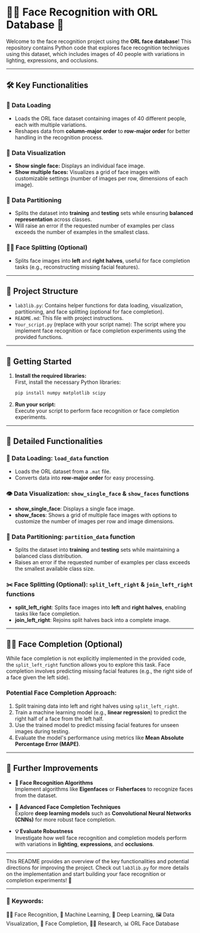 # 🧑‍🦰 Face Recognition with ORL Database 📸

Welcome to the face recognition project using the **ORL face database**! This repository contains Python code that explores face recognition techniques using this dataset, which includes images of 40 people with variations in lighting, expressions, and occlusions.

---

## 🛠️ **Key Functionalities**

### 📂 **Data Loading**  
- Loads the ORL face dataset containing images of 40 different people, each with multiple variations.
- Reshapes data from **column-major order** to **row-major order** for better handling in the recognition process.

### 👀 **Data Visualization**  
- **Show single face:** Displays an individual face image.
- **Show multiple faces:** Visualizes a grid of face images with customizable settings (number of images per row, dimensions of each image).

### 🔄 **Data Partitioning**  
- Splits the dataset into **training** and **testing** sets while ensuring **balanced representation** across classes.
- Will raise an error if the requested number of examples per class exceeds the number of examples in the smallest class.

### 🧑‍🔬 **Face Splitting (Optional)**  
- Splits face images into **left** and **right halves**, useful for face completion tasks (e.g., reconstructing missing facial features).

---

## 📂 **Project Structure**

- `lab3lib.py`: Contains helper functions for data loading, visualization, partitioning, and face splitting (optional for face completion).
- `README.md`: This file with project instructions.
- `Your_script.py` (replace with your script name): The script where you implement face recognition or face completion experiments using the provided functions.

---

## 🚀 **Getting Started**

1. **Install the required libraries:**  
   First, install the necessary Python libraries:
   ```bash
   pip install numpy matplotlib scipy
   ```



2. **Run your script:**  
   Execute your script to perform face recognition or face completion experiments.

---

🧩 **Detailed Functionalities**
-------------------------------

### **🔄 Data Loading: `load_data` function**

*   Loads the ORL dataset from a `.mat` file.
*   Converts data into **row-major order** for easy processing.

### **👁️ Data Visualization: `show_single_face` & `show_faces` functions**

*   **show_single_face**: Displays a single face image.
*   **show_faces**: Shows a grid of multiple face images with options to customize the number of images per row and image dimensions.

### **🔀 Data Partitioning: `partition_data` function**

*   Splits the dataset into **training** and **testing** sets while maintaining a balanced class distribution.
*   Raises an error if the requested number of examples per class exceeds the smallest available class size.

### **✂️ Face Splitting (Optional): `split_left_right` & `join_left_right` functions**

*   **split_left_right**: Splits face images into **left** and **right halves**, enabling tasks like face completion.
*   **join_left_right**: Rejoins split halves back into a complete image.

---

🧑‍🔬 **Face Completion (Optional)**
------------------------------------

While face completion is not explicitly implemented in the provided code, the `split_left_right` function allows you to explore this task. Face completion involves predicting missing facial features (e.g., the right side of a face given the left side).

### Potential Face Completion Approach:

1.  Split training data into left and right halves using `split_left_right`.
2.  Train a machine learning model (e.g., **linear regression**) to predict the right half of a face from the left half.
3.  Use the trained model to predict missing facial features for unseen images during testing.
4.  Evaluate the model's performance using metrics like **Mean Absolute Percentage Error (MAPE)**.

---

🔧 **Further Improvements**
---------------------------

*   **🔎 Face Recognition Algorithms**  
    Implement algorithms like **Eigenfaces** or **Fisherfaces** to recognize faces from the dataset.
    
*   **🤖 Advanced Face Completion Techniques**  
    Explore **deep learning models** such as **Convolutional Neural Networks (CNNs)** for more robust face completion.
    
*   **💡 Evaluate Robustness**  
    Investigate how well face recognition and completion models perform with variations in **lighting**, **expressions**, and **occlusions**.

---

This README provides an overview of the key functionalities and potential directions for improving the project. Check out `lab3lib.py` for more details on the implementation and start building your face recognition or completion experiments! 🌟

---

### 🔑 **Keywords:**

🧑‍🦰 Face Recognition, 🧠 Machine Learning, 🤖 Deep Learning, 🖼️ Data Visualization, 🧩 Face Completion, 🧑‍🔬 Research, 📊 ORL Face Database
